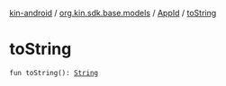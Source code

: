 [kin-android](../../index.md) / [org.kin.sdk.base.models](../index.md) / [AppId](index.md) / [toString](./to-string.md)

# toString

`fun toString(): `[`String`](https://kotlinlang.org/api/latest/jvm/stdlib/kotlin/-string/index.html)